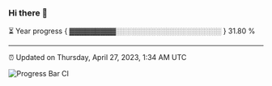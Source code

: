 ### Hi there 👋

⏳ Year progress { ▓▓▓▓▓▓▓▓▓░░░░░░░░░░░░░░░░░░░░░ } 31.80 %

---

⏰ Updated on Thursday, April 27, 2023, 1:34 AM UTC

![Progress Bar CI](https://github.com/arthurbuhl/arthurbuhl/workflows/Progress%20Bar%20CI/badge.svg)
